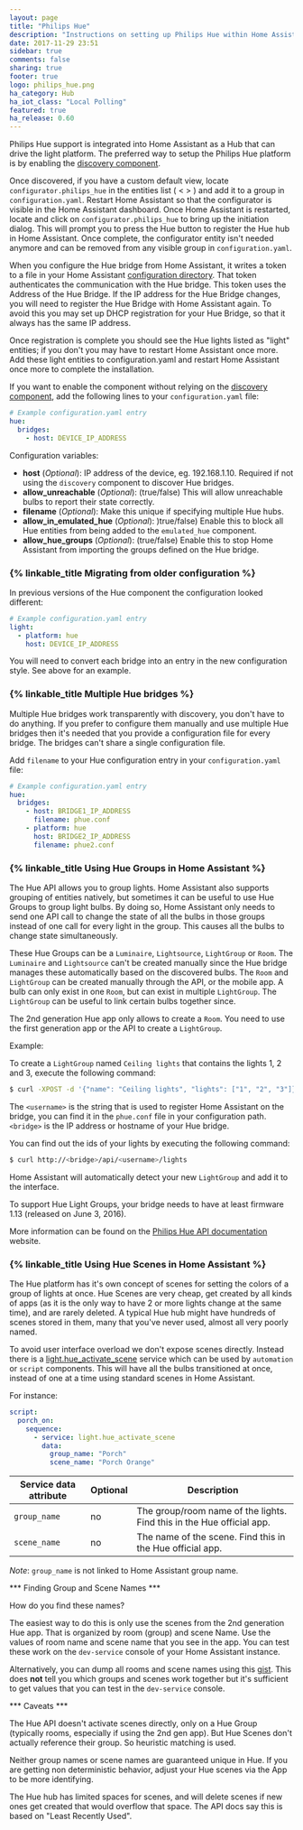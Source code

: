 ```yaml
---
layout: page
title: "Philips Hue"
description: "Instructions on setting up Philips Hue within Home Assistant."
date: 2017-11-29 23:51
sidebar: true
comments: false
sharing: true
footer: true
logo: philips_hue.png
ha_category: Hub
ha_iot_class: "Local Polling"
featured: true
ha_release: 0.60
---
```


Philips Hue support is integrated into Home Assistant as a Hub that can drive the light platform. The preferred way to setup the Philips Hue platform is by enabling the [discovery component](/components/discovery/).

Once discovered, if you have a custom default view, locate `configurator.philips_hue` in the entities list ( < > ) and add it to a group in `configuration.yaml`. Restart Home Assistant so that the configurator is visible in the Home Assistant dashboard. Once Home Assistant is restarted, locate and click on `configurator.philips_hue` to bring up the initiation dialog. This will prompt you to press the Hue button to register the Hue hub in Home Assistant. Once complete, the configurator entity isn't needed anymore and can be removed from any visible group in `configuration.yaml`.

When you configure the Hue bridge from Home Assistant, it writes a token to a file in your Home Assistant [configuration directory](/docs/configuration/). That token authenticates the communication with the Hue bridge. This token uses the Address of the Hue Bridge. If the IP address for the Hue Bridge changes, you will need to register the Hue Bridge with Home Assistant again. To avoid this you may set up DHCP registration for your Hue Bridge, so that it always has the same IP address.

Once registration is complete you should see the Hue lights listed as "light" entities; if you don't you may have to restart Home Assistant once more. Add these light entities to configuration.yaml and restart Home Assistant once more to complete the installation.

If you want to enable the component without relying on the [discovery component](/components/discovery/), add the following lines to your `configuration.yaml` file:

```yaml
# Example configuration.yaml entry
hue:
  bridges:
    - host: DEVICE_IP_ADDRESS
```

Configuration variables:

- **host** (*Optional*): IP address of the device, eg. 192.168.1.10. Required if not using the `discovery` component to discover Hue bridges.
- **allow_unreachable** (*Optional*): (true/false)  This will allow unreachable bulbs to report their state correctly.
- **filename** (*Optional*): Make this unique if specifying multiple Hue hubs.
- **allow_in_emulated_hue** (*Optional*): )true/false) Enable this to block all Hue entities from being added to the `emulated_hue` component.
- **allow_hue_groups** (*Optional*): (true/false) Enable this to stop Home Assistant from importing the groups defined on the Hue bridge.

### {% linkable_title Migrating from older configuration %}

In previous versions of the Hue component the configuration looked different:

```yaml
# Example configuration.yaml entry
light:
  - platform: hue
    host: DEVICE_IP_ADDRESS
```

You will need to convert each bridge into an entry in the new configuration style. See above for an example.

### {% linkable_title Multiple Hue bridges %}

Multiple Hue bridges work transparently with discovery, you don't have to do anything. If you prefer to configure them manually and use multiple Hue bridges then it's needed that you provide a configuration file for every bridge. The bridges can't share a single configuration file. 

Add `filename` to your Hue configuration entry in your `configuration.yaml` file:

```yaml
# Example configuration.yaml entry
hue:
  bridges:
    - host: BRIDGE1_IP_ADDRESS
      filename: phue.conf
    - platform: hue
      host: BRIDGE2_IP_ADDRESS
      filename: phue2.conf
```

### {% linkable_title Using Hue Groups in Home Assistant %}

The Hue API allows you to group lights. Home Assistant also supports grouping of entities natively, but sometimes it can be useful to use Hue Groups to group light bulbs. By doing so, Home Assistant only needs to send one API call to change the state of all the bulbs in those groups instead of one call for every light in the group. This causes all the bulbs to change state simultaneously.

These Hue Groups can be a `Luminaire`, `Lightsource`, `LightGroup` or `Room`. The `Luminaire` and `Lightsource` can't be created manually since the Hue bridge manages these automatically based on the discovered bulbs. The `Room` and `LightGroup` can be created manually through the API, or the mobile app. A bulb can only exist in one `Room`, but can exist in multiple `LightGroup`. The `LightGroup` can be useful to link certain bulbs together since.

The 2nd generation Hue app only allows to create a `Room`. You need to use the first generation app or the API to create a `LightGroup`.

Example:

To create a `LightGroup` named `Ceiling lights` that contains the lights 1, 2 and 3, execute the following command:

```bash
$ curl -XPOST -d '{"name": "Ceiling lights", "lights": ["1", "2", "3"]}' http://<bridge>/api/<username>/groups
```

The `<username>` is the string that is used to register Home Assistant on the bridge, you can find it in the `phue.conf` file in your configuration path. `<bridge>` is the IP address or hostname of your Hue bridge.

You can find out the ids of your lights by executing the following command:

```bash
$ curl http://<bridge>/api/<username>/lights
```

Home Assistant will automatically detect your new `LightGroup` and add it to the interface.

<p class='note warning'>
  To support Hue Light Groups, your bridge needs to have at least firmware 1.13 (released on June 3, 2016).
</p>

More information can be found on the [Philips Hue API documentation](https://www.developers.meethue.com/documentation/groups-api#22_create_group) website.


### {% linkable_title Using Hue Scenes in Home Assistant %}

The Hue platform has it's own concept of scenes for setting the colors of a group of lights at once. Hue Scenes are very cheap, get created by all kinds of apps (as it is the only way to have 2 or more lights change at the same time), and are rarely deleted. A typical Hue hub might have hundreds of scenes stored in them, many that you've never used, almost all very poorly named.

To avoid user interface overload we don't expose scenes directly. Instead there is a [light.hue_activate_scene](/components/light/#service-lighthue_activate_scene) service which can be used by `automation` or `script` components.
This will have all the bulbs transitioned at once, instead of one at a time using standard scenes in Home Assistant.

For instance:

```yaml
script:
  porch_on:
    sequence:
      - service: light.hue_activate_scene
        data:
          group_name: "Porch"
          scene_name: "Porch Orange"
```

| Service data attribute | Optional | Description |
| ---------------------- | -------- | ----------- |
| `group_name` | no | The group/room name of the lights. Find this in the Hue official app.
| `scene_name` | no | The name of the scene. Find this in the Hue official app.

*Note*: `group_name` is not linked to Home Assistant group name.

*** Finding Group and Scene Names ***

How do you find these names?

The easiest way to do this is only use the scenes from the 2nd generation Hue app. That is organized by room (group) and scene Name. Use the values of room name and scene name that you see in the app. You can test these work on the `dev-service` console of your Home Assistant instance.

Alternatively, you can dump all rooms and scene names using this [gist](https://gist.github.com/sdague/5479b632e0fce931951c0636c39a9578). This does **not** tell you which groups and scenes work together but it's sufficient to get values that you can test in the `dev-service` console.

*** Caveats ***

The Hue API doesn't activate scenes directly, only on a Hue Group (typically rooms, especially if using the 2nd gen app). But Hue Scenes don't actually reference their group. So heuristic matching is used.

Neither group names or scene names are guaranteed unique in Hue. If you are getting non deterministic behavior, adjust your Hue scenes via the App to be more identifying.

The Hue hub has limited spaces for scenes, and will delete scenes if new ones get created that would overflow that space. The API docs say this is based on "Least Recently Used".

